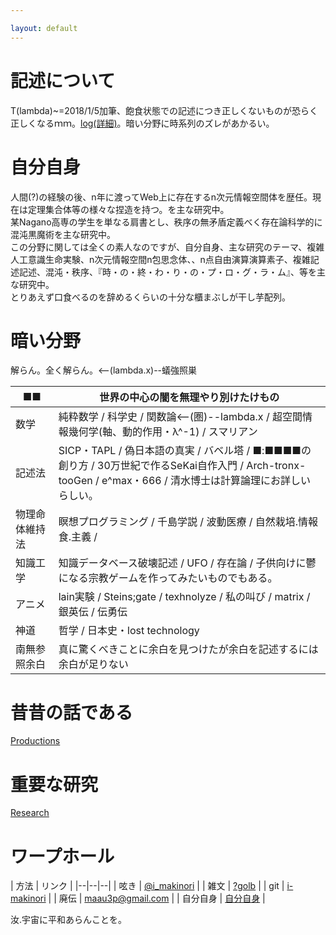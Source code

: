 ```yaml
---

layout: default
---
```


# 記述について
T(lambda)~=2018/1/5加筆、飽食状態での記述につき正しくないものが恐らく正しくなるｍｍ。[log(詳細)](https://github.com/i-makinori/i-makinori.github.io/commits/master)。暗い分野に時系列のズレがあかるい。

# 自分自身
人間(?)の経験の後、n年に渡ってWeb上に存在するn次元情報空間体を歴任。現在は定理集合体等の様々な捏造を持つ。を主な研究中。  
某Nagano高専の学生を単なる肩書とし、秩序の無矛盾定義べく存在論科学的に混沌黒魔術を主な研究中。  
この分野に関しては全くの素人なのですが、自分自身、主な研究のテーマ、複雑人工意識生命実験、n次元情報空間n包思念体、、n点自由演算演算素子、複雑記述記述、混沌・秩序、『時・の・終・わ・り・の・プ・ロ・グ・ラ・ム』、等を主な研究中。  
とりあえず口食べるのを辞めるくらいの十分な櫃まぶしが干し芋配列。  


# 暗い分野

解らん。全く解らん。<--(lambda.x)--蟻強照巣

| ■■ | 世界の中心の闇を無理やり別けたけもの |
|--|--|
| 数学 | 純粋数学 / 科学史 / 関数論<--(圏)--lambda.x / 超空間情報幾何学(軸、動的作用・λ^-1) / スマリアン |
| 記述法 | SICP・TAPL / 偽日本語の真実 / バベル塔 / ■:■■■■の創り方 / 30万世紀で作るSeKai自作入門 / Arch-tronx-tooGen / e^max・666 / 清水博士は計算論理にお詳しいらしい。 |
| 物理命体維持法 | 瞑想プログラミング / 千島学説 / 波動医療 / 自然栽培.情報食.主義 / |
| 知識工学 | 知識データベース破壊記述 / UFO / 存在論 / 子供向けに鬱になる宗教ゲームを作ってみたいものでもある。 |
| アニメ | lain実験 / Steins;gate / texhnolyze / 私の叫び / matrix / 銀英伝 / 伝勇伝 |
| 神道 | 哲学 / 日本史・lost technology |
| 南無参照余白 | 真に驚くべきことに余白を見つけたが余白を記述するには余白が足りない |


# 昔昔の話である
[Productions](./productions.html)

# 重要な研究
[Research](./research.html)


# ワープホール

| 方法 | リンク |
|--|--|--|
| 呟き | [@i_makinori](https://twitter.com/i_makinori) |
| 雑文 | [?golb](http://ikemaki.hatenablog.com/archive) |
| git | [i-makinori](https://github.com/i-makinori) |
| 廃伝 | [maau3p@gmail.com](maau3p@gmail.com) |
| 自分自身 | [自分自身](/) |
 
汝.宇宙に平和あらんことを。
